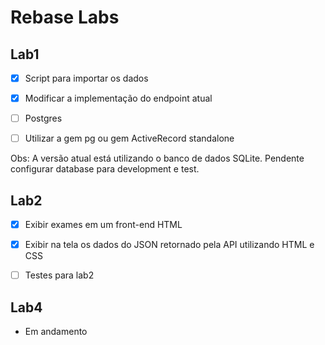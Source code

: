 # Rebase Labs

## Lab1

-[x] Script para importar os dados

-[x] Modificar a implementação do endpoint atual

-[ ] Postgres

-[ ] Utilizar a gem pg ou gem ActiveRecord standalone

Obs: A versão atual está utilizando o banco de dados SQLite. Pendente configurar database para development e test.

## Lab2

-[x] Exibir exames em um front-end HTML

-[x] Exibir na tela os dados do JSON retornado pela API utilizando HTML e CSS

-[ ] Testes para lab2

## Lab4

* Em andamento